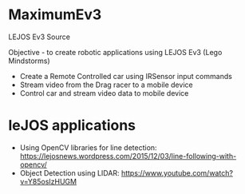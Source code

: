 # MaximumEv3
LEJOS Ev3 Source

Objective - to create robotic applications using LEJOS Ev3 (Lego Mindstorms)
* Create a Remote Controlled car using IRSensor input commands
* Stream video from the Drag racer to a mobile device
* Control car and stream video data to mobile device 

# leJOS applications
* Using OpenCV libraries for line detection: https://lejosnews.wordpress.com/2015/12/03/line-following-with-opencv/
* Object Detection using LIDAR: https://www.youtube.com/watch?v=Y85osIzHUGM
